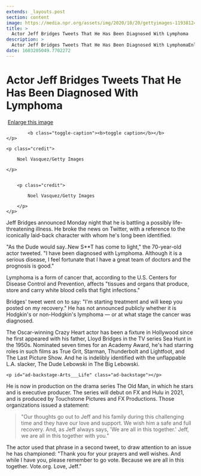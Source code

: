 ```yaml
--- 
extends: _layouts.post 
section: content 
image: https://media.npr.org/assets/img/2020/10/20/gettyimages-1193812495_wide-7db84a931dad9e789b273b9cc653b5760f8736e4.jpg?s=1400 
title: > 
  Actor Jeff Bridges Tweets That He Has Been Diagnosed With Lymphoma 
description: > 
  Actor Jeff Bridges Tweets That He Has Been Diagnosed With LymphomaEnlarge this image toggle caption Noel Vasquez/Getty Images Noel Vasquez/Getty ImagesJeff Bridges announced Monday night that he is battling a possibly life-threatening illness."As the Dude would say..New S**T has come to light," the 70-year-old actor tweeted.Bridges' tweet went on to say: "I'm starting treatment and will keep you posted on my recovery."He has not announced publicly whether it is Hodgkin's or non-Hodgkin's lymphoma — or at what stage the cancer was diagnosed.Love, Jeff." 
date: 1603205049.7702272 
--- 
```

<div><p class="storytitle">
      <h1>Actor Jeff Bridges Tweets That He Has Been Diagnosed With Lymphoma</h1>
   
   
   
</p><img src="https://media.npr.org/assets/img/2020/10/20/gettyimages-1193812495-2692084875dd2604669cfbe31aa42612842b9dad-s1100-c15.jpg" class="img lazyOnLoad" alt="">
        <a class="enlargelink" href="https://media.npr.org/assets/img/2020/10/20/gettyimages-1193812495-2692084875dd2604669cfbe31aa42612842b9dad-s1200.jpg">Enlarge this image</a>
        <p class="caption-wrap">
         


            <b class="toggle-caption"><b>toggle caption</b></b>
    </p>

    <p class="credit">
        
        Noel Vasquez/Getty Images
        
    </p>
<img alt="">
    <p class="image_data">
         
        <p class="credit">
            
            Noel Vasquez/Getty Images
            
        </p>
    </p>
<p>Jeff Bridges announced Monday night that he is battling a possibly life-threatening illness. He broke the news on Twitter, with a reference to the iconically laid-back character with whom he's long been identified.</p>   <p>"As the Dude would say..New S**T has come to light," the 70-year-old actor tweeted. "I have been diagnosed with Lymphoma. Although it is a serious disease, I feel fortunate that I have a great team of doctors and the prognosis is good."</p>    
   
 
   <p>Lymphoma is a form of cancer that, according to the U.S. Centers for Disease Control and Prevention, affects "tissues and organs that produce, store and carry white blood cells that fight infections."</p>   <p>Bridges' tweet went on to say: "I'm starting treatment and will keep you posted on my recovery." He has not announced publicly whether it is Hodgkin's or non-Hodgkin's lymphoma &#8212; or at what stage the cancer was diagnosed.</p>   <p>The Oscar-winning Crazy Heart actor has been a fixture in Hollywood since he first appeared with his father, Lloyd Bridges in the TV series Sea Hunt in the 1950s. Nominated seven times for an Academy Award, he's had starring roles in such films as True Grit, Starman, Thunderbolt and Lightfoot, and The Last Picture Show. And he is indelibly identified with the unflappable L.A. slacker, The Dude Lebowski in The Big Lebowski.</p>   
    

    <p id="ad-backstage-Arts___Life" class="ad-backstage"></p>

   <p>He is now in production on the drama series The Old Man, in which he stars and is executive producer. The series will debut on FX and Hulu in 2021, and is produced by Touchstone Pictures and FX Productions. Those organizations issued a statement:</p>   <blockquote class="edTag"><p>"Our thoughts go out to Jeff and his family during this challenging time and they have our love and support. We wish him a safe and full recovery. And, as Jeff always says, 'We are all in this together.' Jeff, we are all in this together with you."</p>   </blockquote>   <p>The actor used that phrase in a second tweet, to draw attention to an issue he has championed: "Thank you for your prayers and well wishes. And while I have you, please remember to go vote. Because we are all in this together. Vote.org. Love, Jeff."</p>
</div>